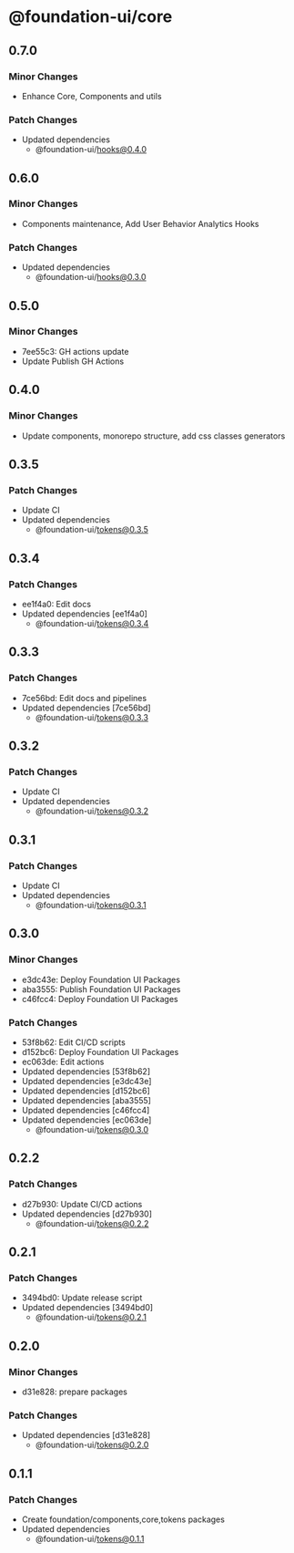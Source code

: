 # @foundation-ui/core

## 0.7.0

### Minor Changes

- Enhance Core, Components and utils

### Patch Changes

- Updated dependencies
  - @foundation-ui/hooks@0.4.0

## 0.6.0

### Minor Changes

- Components maintenance, Add User Behavior Analytics Hooks

### Patch Changes

- Updated dependencies
  - @foundation-ui/hooks@0.3.0

## 0.5.0

### Minor Changes

- 7ee55c3: GH actions update
- Update Publish GH Actions

## 0.4.0

### Minor Changes

- Update components, monorepo structure, add css classes generators

## 0.3.5

### Patch Changes

- Update CI
- Updated dependencies
  - @foundation-ui/tokens@0.3.5

## 0.3.4

### Patch Changes

- ee1f4a0: Edit docs
- Updated dependencies [ee1f4a0]
  - @foundation-ui/tokens@0.3.4

## 0.3.3

### Patch Changes

- 7ce56bd: Edit docs and pipelines
- Updated dependencies [7ce56bd]
  - @foundation-ui/tokens@0.3.3

## 0.3.2

### Patch Changes

- Update CI
- Updated dependencies
  - @foundation-ui/tokens@0.3.2

## 0.3.1

### Patch Changes

- Update CI
- Updated dependencies
  - @foundation-ui/tokens@0.3.1

## 0.3.0

### Minor Changes

- e3dc43e: Deploy Foundation UI Packages
- aba3555: Publish Foundation UI Packages
- c46fcc4: Deploy Foundation UI Packages

### Patch Changes

- 53f8b62: Edit CI/CD scripts
- d152bc6: Deploy Foundation UI Packages
- ec063de: Edit actions
- Updated dependencies [53f8b62]
- Updated dependencies [e3dc43e]
- Updated dependencies [d152bc6]
- Updated dependencies [aba3555]
- Updated dependencies [c46fcc4]
- Updated dependencies [ec063de]
  - @foundation-ui/tokens@0.3.0

## 0.2.2

### Patch Changes

- d27b930: Update CI/CD actions
- Updated dependencies [d27b930]
  - @foundation-ui/tokens@0.2.2

## 0.2.1

### Patch Changes

- 3494bd0: Update release script
- Updated dependencies [3494bd0]
  - @foundation-ui/tokens@0.2.1

## 0.2.0

### Minor Changes

- d31e828: prepare packages

### Patch Changes

- Updated dependencies [d31e828]
  - @foundation-ui/tokens@0.2.0

## 0.1.1

### Patch Changes

- Create foundation/components,core,tokens packages
- Updated dependencies
  - @foundation-ui/tokens@0.1.1
